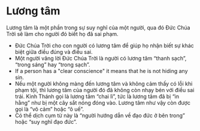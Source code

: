 # Lương tâm

Lương tâm là một phần trong sự suy nghĩ của một người, qua đó Đức Chúa Trời sẽ làm cho người đó biết họ đã sai phạm.
- Đức Chúa Trời cho con người có lương tâm để giúp họ nhận biết sự khác biệt giữa điều đúng và điều sai.
- Một người vâng lời Đức Chúa Trời là người có lương tâm “thanh sạch”, “trong sáng” hay “trong sạch”.
- If a person has a "clear conscience" it means that he is not hiding any sin.
- Nếu một người không màng đến lương tâm và không cảm thấy có lỗi khi phạm tội, thì lương tâm của người đó đã không còn nhạy bén với điều sai trái. Kinh Thánh gọi là lương tâm “chai lì”, tức là lương tâm đã bị “in hằng” như bị một cây sắt nóng đóng vào. Lương tâm như vậy còn được gọi là “vô cảm” hoặc “ô uế”.  
- Có thể dịch cụm từ này là “người hướng dẫn về đạo đức ở bên trong” hoặc “suy nghĩ đạo đức”.

